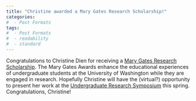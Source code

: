 ```yaml
---
title: "Christine awarded a Mary Gates Research Scholarship!"
categories:
#  - Post Formats
tags:
#  - Post Formats
#  - readability
#  - standard
---
```

Congratulations to Christine Dien for receiving a [Mary Gates Research Scholarship](https://www.washington.edu/undergradresearch/students/funding/marygates-research/). The Mary Gates Awards enhance the educational experiences of undergraduate students at the University of Washington while they are engaged in research. Hopefully Christine will have the (virtual?) opportunity to present her work at the [Undergraduate Research Symposium](https://www.washington.edu/undergradresearch/symposium/) this spring. Congratulations, Christine!
